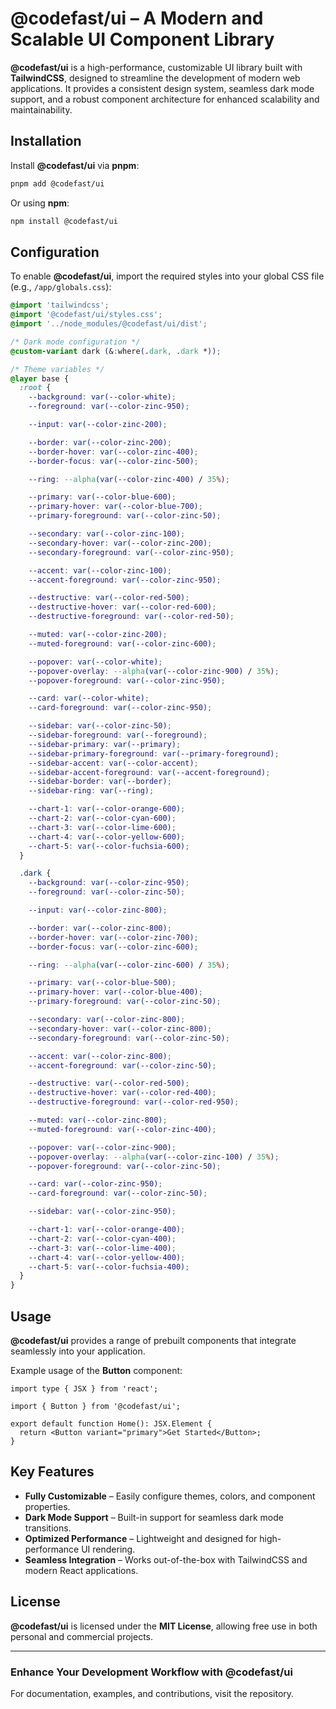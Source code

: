 # **@codefast/ui** – A Modern and Scalable UI Component Library

**@codefast/ui** is a high-performance, customizable UI library built with **TailwindCSS**, designed to streamline the development of modern web applications. It provides a consistent design system, seamless dark mode support, and a robust component architecture for enhanced scalability and maintainability.

## Installation

Install **@codefast/ui** via **pnpm**:

```sh
pnpm add @codefast/ui
```

Or using **npm**:

```sh
npm install @codefast/ui
```

## Configuration

To enable **@codefast/ui**, import the required styles into your global CSS file (e.g., `/app/globals.css`):

```css
@import 'tailwindcss';
@import '@codefast/ui/styles.css';
@import '../node_modules/@codefast/ui/dist';

/* Dark mode configuration */
@custom-variant dark (&:where(.dark, .dark *));

/* Theme variables */
@layer base {
  :root {
    --background: var(--color-white);
    --foreground: var(--color-zinc-950);

    --input: var(--color-zinc-200);

    --border: var(--color-zinc-200);
    --border-hover: var(--color-zinc-400);
    --border-focus: var(--color-zinc-500);

    --ring: --alpha(var(--color-zinc-400) / 35%);

    --primary: var(--color-blue-600);
    --primary-hover: var(--color-blue-700);
    --primary-foreground: var(--color-zinc-50);

    --secondary: var(--color-zinc-100);
    --secondary-hover: var(--color-zinc-200);
    --secondary-foreground: var(--color-zinc-950);

    --accent: var(--color-zinc-100);
    --accent-foreground: var(--color-zinc-950);

    --destructive: var(--color-red-500);
    --destructive-hover: var(--color-red-600);
    --destructive-foreground: var(--color-red-50);

    --muted: var(--color-zinc-200);
    --muted-foreground: var(--color-zinc-600);

    --popover: var(--color-white);
    --popover-overlay: --alpha(var(--color-zinc-900) / 35%);
    --popover-foreground: var(--color-zinc-950);

    --card: var(--color-white);
    --card-foreground: var(--color-zinc-950);

    --sidebar: var(--color-zinc-50);
    --sidebar-foreground: var(--foreground);
    --sidebar-primary: var(--primary);
    --sidebar-primary-foreground: var(--primary-foreground);
    --sidebar-accent: var(--color-accent);
    --sidebar-accent-foreground: var(--accent-foreground);
    --sidebar-border: var(--border);
    --sidebar-ring: var(--ring);

    --chart-1: var(--color-orange-600);
    --chart-2: var(--color-cyan-600);
    --chart-3: var(--color-lime-600);
    --chart-4: var(--color-yellow-600);
    --chart-5: var(--color-fuchsia-600);
  }

  .dark {
    --background: var(--color-zinc-950);
    --foreground: var(--color-zinc-50);

    --input: var(--color-zinc-800);

    --border: var(--color-zinc-800);
    --border-hover: var(--color-zinc-700);
    --border-focus: var(--color-zinc-600);

    --ring: --alpha(var(--color-zinc-600) / 35%);

    --primary: var(--color-blue-500);
    --primary-hover: var(--color-blue-400);
    --primary-foreground: var(--color-zinc-50);

    --secondary: var(--color-zinc-800);
    --secondary-hover: var(--color-zinc-800);
    --secondary-foreground: var(--color-zinc-50);

    --accent: var(--color-zinc-800);
    --accent-foreground: var(--color-zinc-50);

    --destructive: var(--color-red-500);
    --destructive-hover: var(--color-red-400);
    --destructive-foreground: var(--color-red-950);

    --muted: var(--color-zinc-800);
    --muted-foreground: var(--color-zinc-400);

    --popover: var(--color-zinc-900);
    --popover-overlay: --alpha(var(--color-zinc-100) / 35%);
    --popover-foreground: var(--color-zinc-50);

    --card: var(--color-zinc-950);
    --card-foreground: var(--color-zinc-50);

    --sidebar: var(--color-zinc-950);

    --chart-1: var(--color-orange-400);
    --chart-2: var(--color-cyan-400);
    --chart-3: var(--color-lime-400);
    --chart-4: var(--color-yellow-400);
    --chart-5: var(--color-fuchsia-400);
  }
}
```

## Usage

**@codefast/ui** provides a range of prebuilt components that integrate seamlessly into your application.

Example usage of the **Button** component:

```tsx
import type { JSX } from 'react';

import { Button } from '@codefast/ui';

export default function Home(): JSX.Element {
  return <Button variant="primary">Get Started</Button>;
}
```

## Key Features

- **Fully Customizable** – Easily configure themes, colors, and component properties.
- **Dark Mode Support** – Built-in support for seamless dark mode transitions.
- **Optimized Performance** – Lightweight and designed for high-performance UI rendering.
- **Seamless Integration** – Works out-of-the-box with TailwindCSS and modern React applications.

## License

**@codefast/ui** is licensed under the **MIT License**, allowing free use in both personal and commercial projects.

---

### Enhance Your Development Workflow with **@codefast/ui**

For documentation, examples, and contributions, visit the repository.
